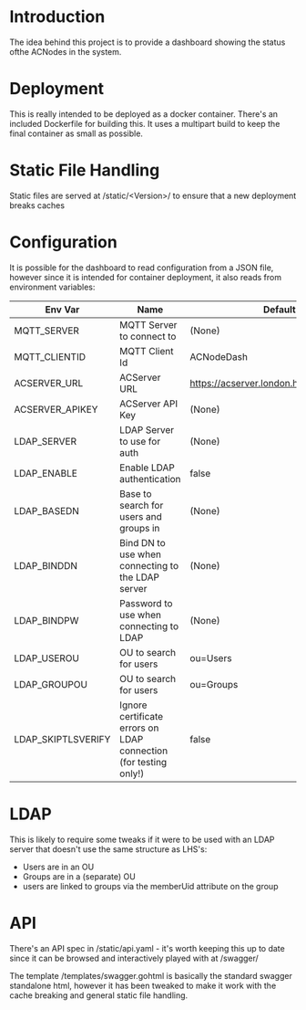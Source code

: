 Introduction
===
The idea behind this project is to provide a dashboard showing the status ofthe ACNodes in the system.

Deployment
===
This is really intended to be deployed as a docker container. There's an included Dockerfile for building this. It uses a multipart build to keep the final container as small as possible.

Static File Handling
===
Static files are served at /static/&lt;Version&gt;/ to ensure that a new deployment breaks caches

Configuration
===
It is possible for the dashboard to read configuration from a JSON file, however since it is intended for container deployment, it also reads from environment variables:

| Env Var | Name | Default |
| -- | -- | -- |
| MQTT_SERVER | MQTT Server to connect to | (None) |
| MQTT_CLIENTID | MQTT Client Id | ACNodeDash |
| ACSERVER_URL | ACServer URL | https://acserver.london.hackspace.org.uk |
| ACSERVER_APIKEY | ACServer API Key | (None) |
| LDAP_SERVER | LDAP Server to use for auth | (None) |
| LDAP_ENABLE | Enable LDAP authentication| false |
| LDAP_BASEDN | Base to search for users and groups in | (None) |
| LDAP_BINDDN | Bind DN to use when connecting to the LDAP server | (None) |
| LDAP_BINDPW | Password to use when connecting to LDAP | (None) |
| LDAP_USEROU | OU to search for users | ou=Users |
| LDAP_GROUPOU | OU to search for users | ou=Groups |
| LDAP_SKIPTLSVERIFY | Ignore certificate errors on LDAP connection (for testing only!) | false |

LDAP
===
This is likely to require some tweaks if it were to be used with an LDAP server
that doesn't use the same structure as LHS's:
* Users are in an OU
* Groups are in a (separate) OU
* users are linked to groups via the memberUid attribute on the group

API
===
There's an API spec in /static/api.yaml - it's worth keeping this up to date since it can be browsed and interactively played with at /swagger/

The template /templates/swagger.gohtml is basically the standard swagger standalone html,
however it has been tweaked to make it work with the cache breaking and general static file handling. 